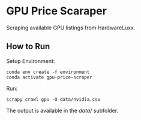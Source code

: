 # GPU Price Scaraper
Scraping available GPU listings from HardwareLuxx.


## How to Run

Setup Environment:
```
conda env create -f environment
conda activate gpu-price-scraper
```

Run:
```
scrapy crawl gpu -O data/nvidia.csv
```

The output is available in the *data/* subfolder.
